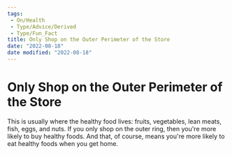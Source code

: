 ```yaml
---
tags:
 - On/Health
 - Type/Advice/Derived
 - Type/Fun_Fact 
title: Only Shop on the Outer Perimeter of the Store
date: "2022-08-18"
date modified: "2022-08-18"
---
```


# Only Shop on the Outer Perimeter of the Store
This is usually where the healthy food lives: fruits, vegetables, lean meats, fish, eggs, and nuts. If you only shop on the outer ring, then you're more likely to buy healthy foods. And that, of course, means you're more likely to eat healthy foods when you get home.
